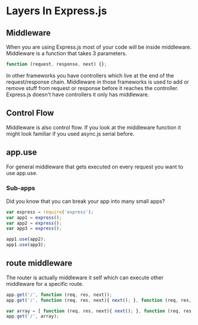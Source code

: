 # Layers In Express.js

## Middleware

When you are using Express.js most of your code will be inside middleware. Middleware is a function that takes 3 parameters.

```js
function (request, response, next) {};
```

In other frameworks you have controllers which live at the end of the request/response chain. Middleware in those frameworks is used to add or remove stuff from request or response before it reaches the controller. Express.js doesn't have controllers it only has middleware.


## Control Flow

Middleware is also control flow. If you look at the middleware function it might look familiar if you used async.js serial before.


## app.use

For general middleware that gets executed on every request you want to use app.use. 

### Sub-apps

Did you know that you can break your app into many small apps?

```js
var express = require('express');
var app1 = express();
var app2 = express();
var app3 = express();

app1.use(app2);
app1.use(app3);
```

## route middleware

The router is actually middleware it self which can execute other middleware for a specific route.

```js
app.get('/', function (req, res, next));
app.get('/', function (req, res, next){ next(); }, function (req, res, next){ res.send('test')});

var array = [ function (req, res, next){ next(); }, function (req, res, next){ res.send('test') } ];
app.get('/', array);
```


